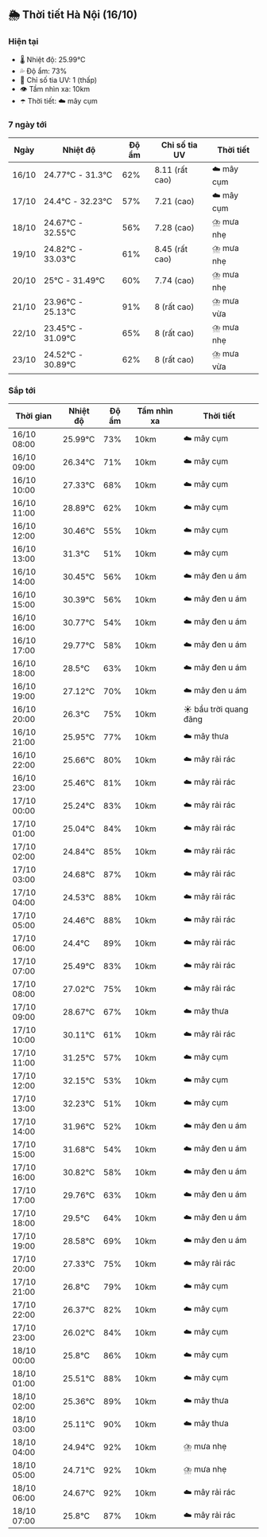 ## 🌦️ Thời tiết Hà Nội (16/10)

### Hiện tại

- 🌡️ Nhiệt độ: 25.99℃
- 💦 Độ ẩm: 73%
- 🌟 Chỉ số tia UV: 1 (thấp)
- 👁️ Tầm nhìn xa: 10km
- ☂️ Thời tiết: ☁️ mây cụm

### 7 ngày tới

| Ngày | Nhiệt độ | Độ ẩm | Chỉ số tia UV | Thời tiết |
| --- | --- | --- | --- | --- |
| 16/10 | 24.77℃ - 31.3℃ | 62% | 8.11 (rất cao) | ☁️ mây cụm |
| 17/10 | 24.4℃ - 32.23℃ | 57% | 7.21 (cao) | ☁️ mây cụm |
| 18/10 | 24.67℃ - 32.55℃ | 56% | 7.28 (cao) | ⛈️ mưa nhẹ |
| 19/10 | 24.82℃ - 33.03℃ | 61% | 8.45 (rất cao) | ⛈️ mưa nhẹ |
| 20/10 | 25℃ - 31.49℃ | 60% | 7.74 (cao) | ⛈️ mưa nhẹ |
| 21/10 | 23.96℃ - 25.13℃ | 91% | 8 (rất cao) | ⛈️ mưa vừa |
| 22/10 | 23.45℃ - 31.09℃ | 65% | 8 (rất cao) | ⛈️ mưa nhẹ |
| 23/10 | 24.52℃ - 30.89℃ | 62% | 8 (rất cao) | ⛈️ mưa vừa |

### Sắp tới

| Thời gian | Nhiệt độ | Độ ẩm | Tầm nhìn xa | Thời tiết |
| --- | --- | --- | --- | --- |
| 16/10 08:00 | 25.99℃ | 73% | 10km | ☁️ mây cụm |
| 16/10 09:00 | 26.34℃ | 71% | 10km | ☁️ mây cụm |
| 16/10 10:00 | 27.33℃ | 68% | 10km | ☁️ mây cụm |
| 16/10 11:00 | 28.89℃ | 62% | 10km | ☁️ mây cụm |
| 16/10 12:00 | 30.46℃ | 55% | 10km | ☁️ mây cụm |
| 16/10 13:00 | 31.3℃ | 51% | 10km | ☁️ mây cụm |
| 16/10 14:00 | 30.45℃ | 56% | 10km | ☁️ mây đen u ám |
| 16/10 15:00 | 30.39℃ | 56% | 10km | ☁️ mây đen u ám |
| 16/10 16:00 | 30.77℃ | 54% | 10km | ☁️ mây đen u ám |
| 16/10 17:00 | 29.77℃ | 58% | 10km | ☁️ mây đen u ám |
| 16/10 18:00 | 28.5℃ | 63% | 10km | ☁️ mây đen u ám |
| 16/10 19:00 | 27.12℃ | 70% | 10km | ☁️ mây đen u ám |
| 16/10 20:00 | 26.3℃ | 75% | 10km | ☀️ bầu trời quang đãng |
| 16/10 21:00 | 25.95℃ | 77% | 10km | ☁️ mây thưa |
| 16/10 22:00 | 25.66℃ | 80% | 10km | ☁️ mây rải rác |
| 16/10 23:00 | 25.46℃ | 81% | 10km | ☁️ mây rải rác |
| 17/10 00:00 | 25.24℃ | 83% | 10km | ☁️ mây rải rác |
| 17/10 01:00 | 25.04℃ | 84% | 10km | ☁️ mây rải rác |
| 17/10 02:00 | 24.84℃ | 85% | 10km | ☁️ mây rải rác |
| 17/10 03:00 | 24.68℃ | 87% | 10km | ☁️ mây rải rác |
| 17/10 04:00 | 24.53℃ | 88% | 10km | ☁️ mây rải rác |
| 17/10 05:00 | 24.46℃ | 88% | 10km | ☁️ mây rải rác |
| 17/10 06:00 | 24.4℃ | 89% | 10km | ☁️ mây rải rác |
| 17/10 07:00 | 25.49℃ | 83% | 10km | ☁️ mây rải rác |
| 17/10 08:00 | 27.02℃ | 75% | 10km | ☁️ mây rải rác |
| 17/10 09:00 | 28.67℃ | 67% | 10km | ☁️ mây thưa |
| 17/10 10:00 | 30.11℃ | 61% | 10km | ☁️ mây rải rác |
| 17/10 11:00 | 31.25℃ | 57% | 10km | ☁️ mây cụm |
| 17/10 12:00 | 32.15℃ | 53% | 10km | ☁️ mây cụm |
| 17/10 13:00 | 32.23℃ | 51% | 10km | ☁️ mây cụm |
| 17/10 14:00 | 31.96℃ | 52% | 10km | ☁️ mây đen u ám |
| 17/10 15:00 | 31.68℃ | 54% | 10km | ☁️ mây đen u ám |
| 17/10 16:00 | 30.82℃ | 58% | 10km | ☁️ mây đen u ám |
| 17/10 17:00 | 29.76℃ | 63% | 10km | ☁️ mây đen u ám |
| 17/10 18:00 | 29.5℃ | 64% | 10km | ☁️ mây đen u ám |
| 17/10 19:00 | 28.58℃ | 69% | 10km | ☁️ mây đen u ám |
| 17/10 20:00 | 27.33℃ | 75% | 10km | ☁️ mây rải rác |
| 17/10 21:00 | 26.8℃ | 79% | 10km | ☁️ mây cụm |
| 17/10 22:00 | 26.37℃ | 82% | 10km | ☁️ mây cụm |
| 17/10 23:00 | 26.02℃ | 84% | 10km | ☁️ mây cụm |
| 18/10 00:00 | 25.8℃ | 86% | 10km | ☁️ mây cụm |
| 18/10 01:00 | 25.51℃ | 88% | 10km | ☁️ mây cụm |
| 18/10 02:00 | 25.36℃ | 89% | 10km | ☁️ mây thưa |
| 18/10 03:00 | 25.11℃ | 90% | 10km | ☁️ mây thưa |
| 18/10 04:00 | 24.94℃ | 92% | 10km | ⛈️ mưa nhẹ |
| 18/10 05:00 | 24.71℃ | 92% | 10km | ⛈️ mưa nhẹ |
| 18/10 06:00 | 24.67℃ | 92% | 10km | ☁️ mây rải rác |
| 18/10 07:00 | 25.8℃ | 87% | 10km | ☁️ mây rải rác |

